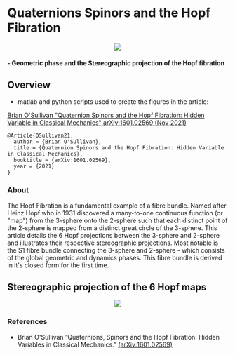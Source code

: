 # Quaternions Spinors and the Hopf Fibration


<center>
<img src="https://user-images.githubusercontent.com/62537514/140233035-0fa43290-0778-412a-960d-f29f5a913253.png" width="linewidth"/>
</center>

####   - Geometric phase and the Stereographic projection of the Hopf fibration


## Overview

* matlab and python scripts used to create the figures in the article:

[Brian O'Sullivan "Quaternion Spinors and the Hopf Fibration: Hidden Variable in Classical Mechanics" arXiv:1601.02569 (Nov 2021)](https://arxiv.org/abs/1601.02569v13)

```
@Article{OSullivan21,
  author = {Brian O'Sullivan},
  title = {Quaternion Spinors and the Hopf Fibration: Hidden Variable in Classical Mechanics},
  booktitle = {arXiv:1601.02569},
  year = {2021}
}
```

### About

The Hopf Fibration is a fundamental example of a fibre bundle. Named after Heinz Hopf who in 1931 discovered a many-to-one continuous function (or "map") from the 3-sphere onto the 2-sphere such that each distinct point of the 2-sphere is mapped from a distinct great circle of the 3-sphere. This article details the 6 Hopf projections between the 3-sphere and 2-sphere and illustrates their respective stereographic projections. Most notable is the S1 fibre bundle connecting the 3-sphere and 2-sphere - which consists of the global geometric and dynamics phases. This fibre bundle is derived in it's closed form for the first time.


## Stereographic projection of the 6 Hopf maps

<center>
<img src="https://user-images.githubusercontent.com/62537514/140234321-7c7004ff-3961-4988-91a3-4b327fdc8faf.gif" width="linewidth"/>
</center>


### References

* Brian O'Sullivan ”Quaternions, Spinors and the Hopf Fibration: Hidden Variables in Classical Mechanics.” 
[(arXiv:1601.02569)](https://arxiv.org/abs/1601.02569v13)
